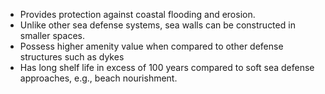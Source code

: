 - Provides protection against coastal flooding and erosion.
- Unlike other sea defense systems, sea walls can be constructed in smaller spaces. 
- Possess higher amenity value when compared to other defense structures such as dykes
- Has long shelf life in excess of 100 years compared to soft sea defense approaches, e.g., beach nourishment. 
